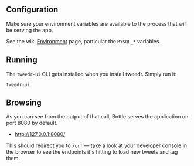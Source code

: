 ## Configuration

Make sure your environment variables are available to the process that will be serving the app.

See the wiki [Environment](https://github.com/dssg/tweedr/wiki/Environment) page, particular the `MYSQL_*` variables.


## Running

The `tweedr-ui` CLI gets installed when you install tweedr. Simply run it:

    tweedr-ui


## Browsing

As you can see from the output of that call, Bottle serves the application on port 8080 by default.

* http://127.0.0.1:8080/

This should redirect you to `/crf` — take a look at your developer console in the browser to see the endpoints it's hitting to load new tweets and tag them.
